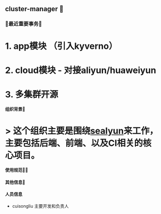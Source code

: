 ## cluster-manager 👋

<!--

**Here are some ideas to get you started:**

🙋‍♀️ A short introduction - what is your organization all about?
🌈 Contribution guidelines - how can the community get involved?
👩‍💻 Useful resources - where can the community find your docs? Is there anything else the community should know?
🍿 Fun facts - what does your team eat for breakfast?
🧙 Remember, you can do mighty things with the power of [Markdown](https://guides.github.com/features/mastering-markdown/)
-->
### 🧙最近重要事务🧙

# 1. app模块 （引入kyverno）
# 2. cloud模块 - 对接aliyun/huaweiyun
# 3. 多集群开源

#### 组织背景🌈

# > 这个组织主要是围绕[sealyun](https://www.sealyun.com)来工作，主要包括后端、前端、以及CI相关的核心项目。

#### 使用规范👩‍💻


#### 其他信息🍿



#### 人员信息

- cuisongliu 主要开发和负责人

